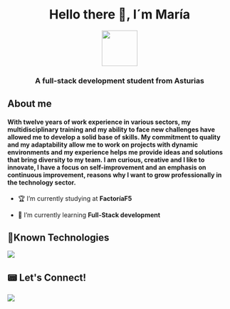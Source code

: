 <h1 align="center">Hello there 👋, I´m María</h1>
<div align="center">
    <img src="https://raw.githubusercontent.com/innng/innng/master/assets/kyubey.gif" height="80" />
</div>


<h3 align="center">A full-stack development student from Asturias</h3>
<h2> About me</h2>
<h4 align="left">With twelve years of work experience in various sectors, my multidisciplinary training and my ability to face new challenges have allowed me to develop a solid base of skills.
My commitment to quality and my adaptability allow me to work on projects with dynamic environments and my experience helps me provide ideas and solutions that bring diversity to my team.
I am curious, creative and I like to innovate, I have a focus on self-improvement and an emphasis on continuous improvement, reasons why I want to grow professionally in the technology sector.</h4>

- 🏆 I’m currently studying at **FactoríaF5**

- 🌱 I’m currently learning **Full-Stack development**

## 🔭Known Technologies
<img src="https://skillicons.dev/icons?i=html,css,sass,js,react,tailwind,git,github,figma,php,)](https://skillicons.dev"/>

## 📟 Let's Connect!
<img src="https://skillicons.dev/icons?i=linkedin,)](https://skillicons.dev" href="https://www.linkedin.com/in/maria-garcia-jordan/"/>

